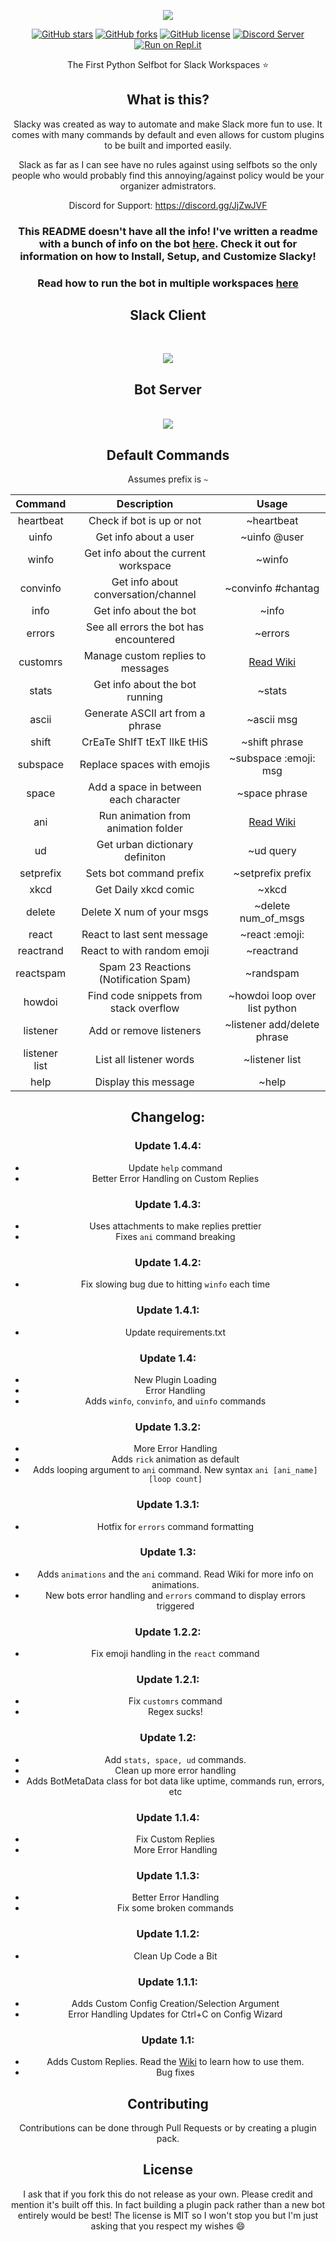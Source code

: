 <p align="center">
  <center><img src="https://github.com/M4cs/Slacky/blob/master/banner.png"><br>
</p>


[![GitHub stars](https://img.shields.io/github/stars/M4cs/Slacky)](https://github.com/M4cs/Slacky/stargazers) [![GitHub forks](https://img.shields.io/github/forks/M4cs/Slacky)](https://github.com/M4cs/Slacky/network) [![GitHub license](https://img.shields.io/github/license/M4cs/Slacky)](https://github.com/M4cs/Slacky/blob/master/LICENSE) [![Discord Server](https://img.shields.io/badge/Discord-Join%20For%20Support-blue)](https://discord.gg/JjZwJVF) [![Run on Repl.it](https://repl.it/badge/github/M4cs/Slacky)](https://repl.it/github/M4cs/Slacky)


The First Python Selfbot for Slack Workspaces :star:

## What is this?

Slacky was created as way to automate and make Slack more fun to use. It comes with many commands by default and even allows for custom plugins to be built and imported easily.

Slack as far as I can see have no rules against using selfbots so the only people who would probably find this annoying/against policy would be your organizer admistrators.

Discord for Support: https://discord.gg/JjZwJVF

### This README doesn't have all the info! I've written a readme with a bunch of info on the bot [here](https://github.com/M4cs/Slacky/wiki). Check it out for information on how to Install, Setup, and Customize Slacky!

### Read how to run the bot in multiple workspaces [here](https://github.com/M4cs/Slacky/wiki/Multiple-Workspaces)

<p align="center">
  <center><h2 align="center">Slack Client</h2><br><p align="center"><img src="https://github.com/M4cs/Slacky/blob/master/slacky.gif"></p></center>
</p>

<p align="center">
  <center><h2 align="center">Bot Server</h2><br><img src="https://github.com/M4cs/Slacky/blob/master/example.gif"></center>
</p>


## Default Commands

Assumes prefix is `~`

| Command   | Description                            | Usage                         |
| :--: | :--: | :--: |
| heartbeat | Check if bot is up or not              | ~heartbeat                    |
| uinfo     | Get info about a user                  | ~uinfo @user                  |
| winfo     | Get info about the current workspace   | ~winfo                        |
| convinfo  | Get info about conversation/channel    | ~convinfo #chantag|optional   |
| info      | Get info about the bot                 | ~info                         |
| errors    | See all errors the bot has encountered | ~errors                       |
| customrs  | Manage custom replies to messages      | [Read Wiki](https://github.com/M4cs/Slacky/wiki) |
| stats     | Get info about the bot running         | ~stats                        |
| ascii     | Generate ASCII art from a phrase       | ~ascii msg |
| shift     | CrEaTe ShIfT tExT lIkE tHiS            | ~shift phrase               |
| subspace  | Replace spaces with emojis             | ~subspace :emoji: msg       |
| space     | Add a space in between each character  | ~space phrase               |
| ani       | Run animation from animation folder    | [Read Wiki](https://github.com/M4cs/Slacky/wiki) |
| ud        | Get urban dictionary definiton         | ~ud query                   |
| setprefix | Sets bot command prefix                | ~setprefix prefix           |
| xkcd      | Get Daily xkcd comic                   | ~xkcd                         |
| delete    | Delete X num of your msgs              | ~delete num_of_msgs           |
| react     | React to last sent message             | ~react :emoji:                |
| reactrand | React to with random emoji             | ~reactrand                    |
| reactspam | Spam 23 Reactions (Notification Spam)  | ~randspam                     |
| howdoi    | Find code snippets from stack overflow | ~howdoi loop over list python |
| listener      | Add or remove listeners                | ~listener add/delete phrase |
| listener list | List all listener words                | ~listener list                  |
| help      | Display this message                   | ~help                         |


## Changelog:

### Update 1.4.4:

  - Update `help` command
  - Better Error Handling on Custom Replies

### Update 1.4.3:

  - Uses attachments to make replies prettier
  - Fixes `ani` command breaking

### Update 1.4.2:

  - Fix slowing bug due to hitting `winfo` each time

### Update 1.4.1:

  - Update requirements.txt

### Update 1.4:

  - New Plugin Loading
  - Error Handling
  - Adds `winfo`, `convinfo`, and `uinfo` commands

### Update 1.3.2:

  - More Error Handling
  - Adds `rick` animation as default
  - Adds looping argument to `ani` command. New syntax `ani [ani_name] [loop count]`

### Update 1.3.1:

  - Hotfix for `errors` command formatting

### Update 1.3:

  - Adds `animations` and the `ani` command. Read Wiki for more info on animations.
  - New bots error handling and `errors` command to display errors triggered

### Update 1.2.2:

  - Fix emoji handling in the `react` command

### Update 1.2.1:

  - Fix `customrs` command
  - Regex sucks!

### Update 1.2:

  - Add `stats, space, ud` commands.
  - Clean up more error handling
  - Adds BotMetaData class for bot data like uptime, commands run, errors, etc

### Update 1.1.4:

  - Fix Custom Replies
  - More Error Handling

### Update 1.1.3:

  - Better Error Handling
  - Fix some broken commands

### Update 1.1.2:

  - Clean Up Code a Bit

### Update 1.1.1:

  - Adds Custom Config Creation/Selection Argument
  - Error Handling Updates for Ctrl+C on Config Wizard

### Update 1.1:

  - Adds Custom Replies. Read the [Wiki](https://github.com/M4cs/Slacky/wiki) to learn how to use them.
  - Bug fixes

## Contributing

Contributions can be done through Pull Requests or by creating a plugin pack.

## License

I ask that if you fork this do not release as your own. Please credit and mention it's built off this. In fact building a plugin pack rather than a new bot entirely would be best! The license is MIT so I won't stop you but I'm just asking that you respect my wishes :smile:
